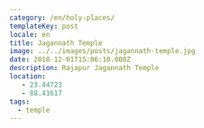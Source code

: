 ```yaml
---
category: /en/holy-places/
templateKey: post
locale: en
title: Jagannath Temple
image: ../../images/posts/jagannath-temple.jpg
date: 2018-12-01T15:06:10.000Z
description: Rajapur Jagannath Temple
location:
   - 23.44723
   - 88.41617
tags:
  - temple
---
```


<tbd locale="en" url="https://docs.google.com/document/d/1_bJJPNv_5x7W8Okbs3Bs_2Hm22iBRT-SXIXlNDxbxTo/edit#heading=h.rtfz73ixty47"></tbd>
